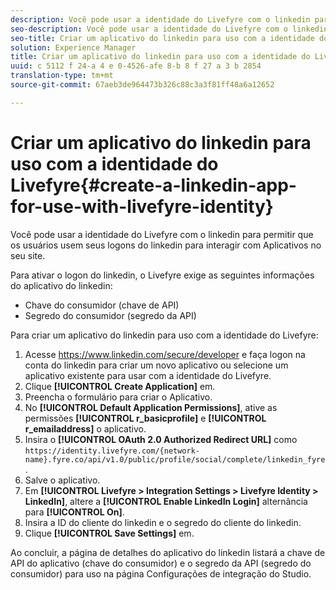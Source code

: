```yaml
---
description: Você pode usar a identidade do Livefyre com o linkedin para permitir que os usuários usem seus logons do linkedin para interagir com Aplicativos no seu site.
seo-description: Você pode usar a identidade do Livefyre com o linkedin para permitir que os usuários usem seus logons do linkedin para interagir com Aplicativos no seu site.
seo-title: Criar um aplicativo do linkedin para uso com a identidade do Livefyre
solution: Experience Manager
title: Criar um aplicativo do linkedin para uso com a identidade do Livefyre
uuid: c 5112 f 24-a 4 e 0-4526-afe 8-b 8 f 27 a 3 b 2854
translation-type: tm+mt
source-git-commit: 67aeb3de964473b326c88c3a3f81ff48a6a12652

---
```



# Criar um aplicativo do linkedin para uso com a identidade do Livefyre{#create-a-linkedin-app-for-use-with-livefyre-identity}

Você pode usar a identidade do Livefyre com o linkedin para permitir que os usuários usem seus logons do linkedin para interagir com Aplicativos no seu site.

Para ativar o logon do linkedin, o Livefyre exige as seguintes informações do aplicativo do linkedin:

* Chave do consumidor (chave de API)
* Segredo do consumidor (segredo da API)

Para criar um aplicativo do linkedin para uso com a identidade do Livefyre:

1. Acesse https://www.linkedin.com/secure/developer e faça logon na conta do linkedin para criar um novo aplicativo ou selecione um aplicativo existente para usar com a identidade do Livefyre.
1. Clique **[!UICONTROL Create Application]** em.
1. Preencha o formulário para criar o Aplicativo.
1. No **[!UICONTROL Default Application Permissions]**, ative as permissões **[!UICONTROL r_basicprofile]** e **[!UICONTROL r_emailaddress]** o aplicativo.
1. Insira o **[!UICONTROL OAuth 2.0 Authorized Redirect URL]** como `https://identity.livefyre.com/{network-name}.fyre.co/api/v1.0/public/profile/social/complete/linkedin_fyre`.
1. Salve o aplicativo.
1. Em **[!UICONTROL Livefyre > Integration Settings > Livefyre Identity > LinkedIn]**, altere a **[!UICONTROL Enable LinkedIn Login]** alternância para **[!UICONTROL On]**.
1. Insira a ID do cliente do linkedin e o segredo do cliente do linkedin.
1. Clique **[!UICONTROL Save Settings]** em.

Ao concluir, a página de detalhes do aplicativo do linkedin listará a chave de API do aplicativo (chave do consumidor) e o segredo da API (segredo do consumidor) para uso na página Configurações de integração do Studio.
